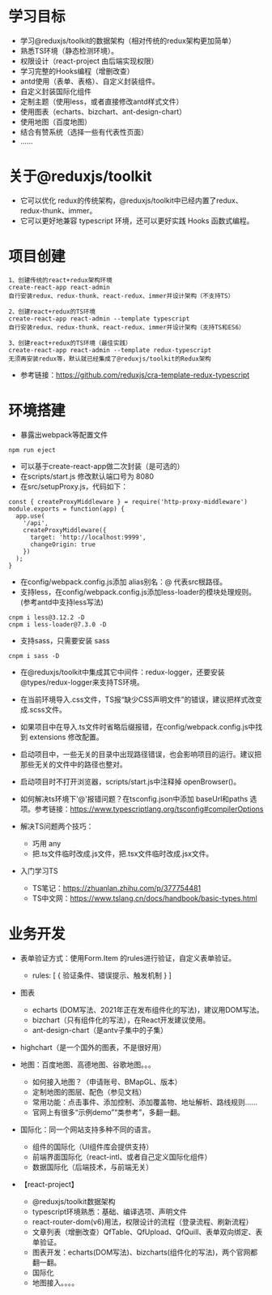 # 学习目标

- 学习@reduxjs/toolkit的数据架构（相对传统的redux架构更加简单）
- 熟悉TS环境（静态检测环境）。
- 权限设计（react-project 由后端实现权限）
- 学习完整的Hooks编程（增删改查）
- antd使用（表单、表格）、自定义封装组件。
- 自定义封装国际化组件
- 定制主题（使用less，或者直接修改antd样式文件）
- 使用图表（echarts、bizchart、ant-design-chart）
- 使用地图（百度地图）
- 结合有赞系统（选择一些有代表性页面）
- ……

# 关于@reduxjs/toolkit

- 它可以优化 redux的传统架构，@reduxjs/toolkit中已经内置了redux、redux-thunk、immer。
- 它可以更好地兼容 typescript 环境，还可以更好实践 Hooks 函数式编程。

# 项目创建

```
1、创建传统的react+redux架构环境
create-react-app react-admin
自行安装redux、redux-thunk、react-redux、immer并设计架构（不支持TS）

2、创建react+redux的TS环境
create-react-app react-admin --template typescript
自行安装redux、redux-thunk、react-redux、immer并设计架构（支持TS和ES6）

3、创建react+redux的TS环境（最佳实践）
create-react-app react-admin --template redux-typescript
无须再安装redux等，默认就已经集成了@reduxjs/toolkit的Redux架构
```

- 参考链接：https://github.com/reduxjs/cra-template-redux-typescript


# 环境搭建

- 暴露出webpack等配置文件
```
npm run eject
```
- 可以基于create-react-app做二次封装（是可选的）
- 在scripts/start.js 修改默认端口号为 8080
- 在src/setupProxy.js，代码如下：
```
const { createProxyMiddleware } = require('http-proxy-middleware')
module.exports = function(app) {
  app.use(
    '/api',
    createProxyMiddleware({
      target: 'http://localhost:9999',
      changeOrigin: true
    })
  );
}
```
- 在config/webpack.config.js添加 alias别名：@ 代表src根路径。
- 支持less，在config/webpack.config.js添加less-loader的模块处理规则。(参考antd中支持less写法)
```
cnpm i less@3.12.2 -D
cnpm i less-loader@7.3.0 -D
```
- 支持sass，只需要安装 sass
```
cnpm i sass -D
```
- 在@reduxjs/toolkit中集成其它中间件：redux-logger，还要安装 @types/redux-logger来支持TS环境。
- 在当前环境导入.css文件，TS报“缺少CSS声明文件”的错误，建议把样式改变成.scss文件。
- 如果项目中在导入.ts文件时省略后缀报错，在config/webpack.config.js中找到 extensions 修改配置。
- 启动项目中，一些无关的目录中出现路径错误，也会影响项目的运行。建议把那些无关的文件中的路径也整对。
- 启动项目时不打开浏览器，scripts/start.js中注释掉 openBrowser()。
- 如何解决ts环境下'@'报错问题？在tsconfig.json中添加 baseUrl和paths 选项。参考链接：https://www.typescriptlang.org/tsconfig#compilerOptions

- 解决TS问题两个技巧：
  - 巧用 any
  - 把.ts文件临时改成.js文件，把.tsx文件临时改成.jsx文件。
- 入门学习TS
  - TS笔记：https://zhuanlan.zhihu.com/p/377754481
  - TS中文网：https://www.tslang.cn/docs/handbook/basic-types.html


# 业务开发

- 表单验证方式：使用Form.Item 的rules进行验证，自定义表单验证。
  - rules: [ { 验证条件、错误提示、触发机制 } ]

- 图表
  - echarts (DOM写法、2021年正在发布组件化的写法)，建议用DOM写法。
  - bizchart（只有组件化的写法），在React开发建议使用。
  - ant-design-chart（是antv子集中的子集）
- highchart（是一个国外的图表，不是很好用）

- 地图：百度地图、高德地图、谷歌地图。。。
  - 如何接入地图？（申请账号、BMapGL、版本）
  - 定制地图的图层、配色（参见文档）
  - 常用功能：点击事件、添加控制、添加覆盖物、地址解析、路线规则……
  - 官网上有很多“示例demo”“类参考”，多翻一翻。

- 国际化：同一个网站支持多种不同的语言。
  - 组件的国际化（UI组件库会提供支持）
  - 前端界面国际化（react-intl、或者自己定义国际化组件）
  - 数据国际化（后端技术，与前端无关）


- 【react-project】
  - @reduxjs/toolkit数据架构
  - typescript环境熟悉：基础、编译选项、声明文件
  - react-router-dom(v6)用法，权限设计的流程（登录流程、刷新流程）
  - 文章列表（增删改查）QfTable、QfUpload、QfQuill、表单双向绑定、表单验证。
  - 图表开发：echarts(DOM写法)、bizcharts(组件化的写法)，两个官网都翻一翻。
  - 国际化
  - 地图接入。。。。
